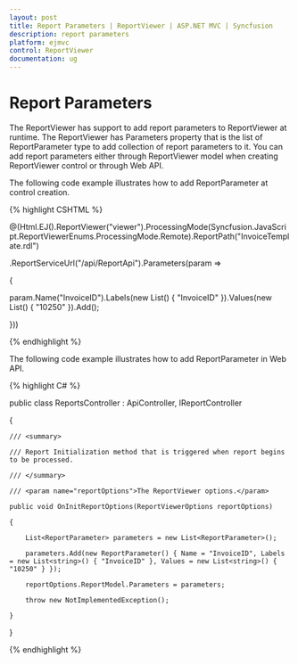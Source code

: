 ```yaml
---
layout: post
title: Report Parameters | ReportViewer | ASP.NET MVC | Syncfusion
description: report parameters
platform: ejmvc
control: ReportViewer
documentation: ug
---
```


# Report Parameters

The ReportViewer has support to add report parameters to ReportViewer at runtime. The ReportViewer has Parameters property that is the list of ReportParameter type to add collection of report parameters to it. You can add report parameters either through ReportViewer model when creating ReportViewer control or through Web API.

The following code example illustrates how to add ReportParameter at control creation.

{% highlight CSHTML %}

@(Html.EJ().ReportViewer("viewer").ProcessingMode(Syncfusion.JavaScript.ReportViewerEnums.ProcessingMode.Remote).ReportPath("InvoiceTemplate.rdl")

.ReportServiceUrl("/api/ReportApi").Parameters(param =>

{

  param.Name("InvoiceID").Labels(new List<string>() { "InvoiceID" }).Values(new List<string>() { "10250" }).Add();

}))

{% endhighlight %}

The following code example illustrates how to add ReportParameter in Web API.


{% highlight C# %}

public class ReportsController : ApiController, IReportController

{

	/// <summary>

	/// Report Initialization method that is triggered when report begins to be processed.

	/// </summary>

	/// <param name="reportOptions">The ReportViewer options.</param>

	public void OnInitReportOptions(ReportViewerOptions reportOptions)

	{

		List<ReportParameter> parameters = new List<ReportParameter>();

		parameters.Add(new ReportParameter() { Name = "InvoiceID", Labels = new List<string>() { "InvoiceID" }, Values = new List<string>() { "10250" } });

		reportOptions.ReportModel.Parameters = parameters;

		throw new NotImplementedException();

	}        

}

{% endhighlight %}